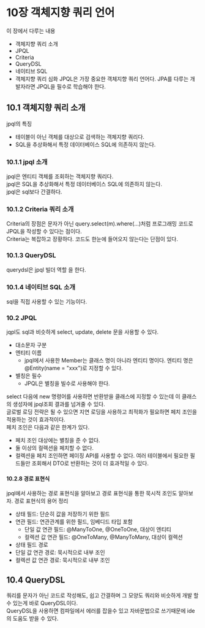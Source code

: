 # 10장 객체지향 쿼리 언어
이 장에서 다루는 내용
* 객체지향 쿼리 소개
* JPQL
* Criteria
* QueryDSL
* 네이티브 SQL
* 객체지향 쿼리 심화
JPQL은 가장 중요한 객체지향 쿼리 언어다. JPA를 다루는 개발자라면 JPQL을 필수로 학습해야 한다.   
## 10.1 객체지향 쿼리 소개
jpql의 특징
* 테이블이 아닌 객체를 대상으로 검색하는 객체지향 쿼리다.
* SQL을 추상화해서 특정 데이터베이스 SQL에 의존하지 않는다.
### 10.1.1 jpql 소개
jpql은 엔티티 객체를 조회하는 객체지향 쿼리다.   
jpql은 SQL을 추상화해서 특정 데이터베이스 SQL에 의존하지 않는다.   
jpql은 sql보다 간결하다.   
### 10.1.2 Criteria 쿼리 소개
Criteria의 장점은 문자가 아닌 query.select(m).where(...)처럼 프로그래밍 코드로 JPQL을 작성할 수 있다는 점이다.   
Criteria는 복잡하고 장황하다. 코드도 한눈에 들어오지 않는다는 단점이 있다.   
### 10.1.3 QueryDSL
querydsl은 jpql 빌더 역할 을 한다.
### 10.1.4 네이티브 SQL 소개
sql을 직접 사용할 수 있는 기능이다.
### 10.2 JPQL
jqpl도 sql과 비슷하게 select, update, delete 문을 사용할 수 있다.
* 대소문자 구분
* 엔티티 이름
  * jpql에서 사용한 Member는 클래스 명이 아니라 엔티티 명이다. 엔티티 명은 @Entity(name = "xxx")로 지정할 수 있다.
* 별칭은 필수
  * JPQL은 별칭을 빌수로 사용해야 한다.

select 다음에 new 명령어를 사용하면 반환받을 클래스에 지정할 수 있는데 이 클래스의 생성자에 jpql조회 결과를 넘겨줄 수 있다.   
글로벌 로딩 전략은 될 수 있으면 지연 로딩을 사용하고 최적화가 필요하면 페치 조인을 적용하는 것이 효과적이다.   
페치 조인은 다음과 같은 한계가 있다.   
* 페치 조인 대상에는 별칭을 준 수 없다.
* 둘 이상의 컬렉션을 페치할 수 없다.
* 컬렉션을 페치 조인하면 페이징 API를 사용할 수 없다.
여러 테이블에서 필요한 필드들만 조회해서 DTO로 반환하는 것이 더 효과적일 수 있다.
#### 10.2.8 경로 표현식
jpql에서 사용하는 경로 표현식을 알아보고 경로 표현식을 통한 묵시적 조인도 알아보자.
경로 표현식의 용어 정리
* 상태 필드: 단순히 값을 저장하기 위한 필드
* 연관 필드: 연관관계를 위한 필드, 임베디드 타입 포함
  * 단일 값 연관 필드: @ManyToOne, @OneToOne, 대상이 엔티티
  * 컬렉션 값 연관 필드: @OneToMany, @ManyToMany, 대상이 컬렉션
* 상태 필드 경로
* 단일 값 연관 경로: 묵시적으로 내부 조인
* 컬렉션 값 연관 경로: 묵시적으로 내부 조인
## 10.4 QueryDSL
쿼리를 문자가 아닌 코드로 작성해도, 쉽고 간결하며 그 모양도 쿼리와 비슷하게 개발 할 수 있는게 바로 QueryDSL이다.   
QueryDSL을 사용하면 컴파일에서 에러를 잡을수 있고 자바문법으로 쓰기때문에 ide의 도움도 받을 수 있다.